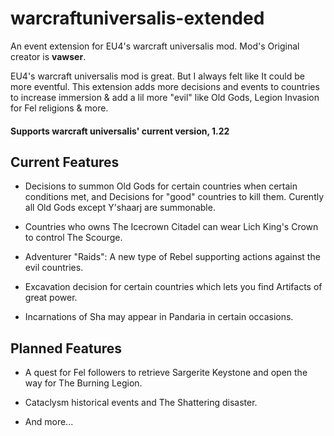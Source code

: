 # warcraftuniversalis-extended
An event extension for EU4's warcraft universalis mod. Mod's Original creator is **vawser**.

EU4's warcraft universalis mod is great. But I always felt like It could be more eventful. 
This extension adds more decisions and events to countries to increase immersion & add a lil more "evil" like Old Gods, 
Legion Invasion for Fel religions & more.

#### Supports warcraft universalis' current version, 1.22

## Current Features

* Decisions to summon Old Gods for certain countries when certain conditions met, and Decisions for "good" countries to kill them. Curently all Old Gods except Y'shaarj are summonable.

* Countries who owns The Icecrown Citadel can wear Lich King's Crown to control The Scourge.

* Adventurer "Raids": A new type of Rebel supporting actions against the evil countries.

* Excavation decision for certain countries which lets you find Artifacts of great power.

* Incarnations of Sha may appear in Pandaria in certain occasions.

## Planned Features


* A quest for Fel followers to retrieve Sargerite Keystone and open the way for The Burning Legion.

* Cataclysm historical events and The Shattering disaster.

* And more...
